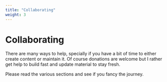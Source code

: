 ```yaml
---
title: "Collaborating"
weight: 3
---
```


# Collaborating

There are many ways to help, specially if you have a bit of time to either create content or maintain it. Of course donations are welcome but I rather get help to build fast and update material to stay fresh.

Please read the various sections and see if you fancy the journey.
